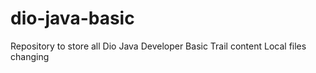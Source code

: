 # dio-java-basic
Repository to store all Dio  Java Developer Basic Trail content
Local files changing